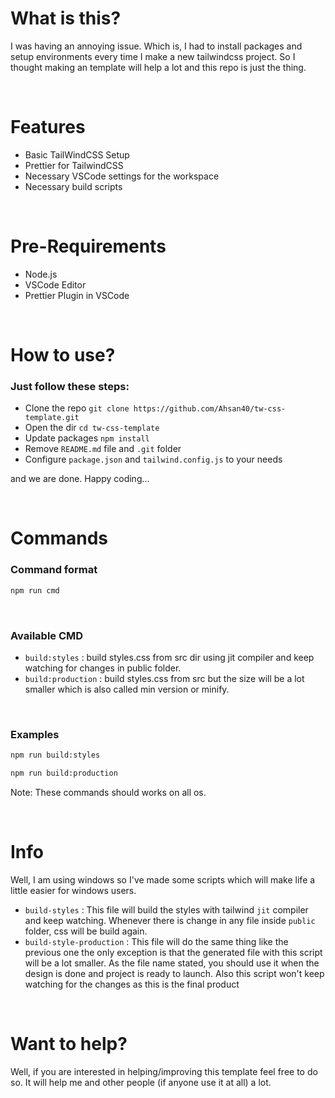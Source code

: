 # What is this?

I was having an annoying issue. Which is, I had to install packages and setup environments every time I make a new tailwindcss project. So I thought making an template will help a lot and this repo is just the thing.

&nbsp;
&nbsp;

# Features

- Basic TailWindCSS Setup
- Prettier for TailwindCSS
- Necessary VSCode settings for the workspace
- Necessary build scripts

&nbsp;
&nbsp;

# Pre-Requirements

- Node.js
- VSCode Editor
- Prettier Plugin in VSCode

&nbsp;
&nbsp;

# How to use?

### Just follow these steps:

- Clone the repo
  `git clone https://github.com/Ahsan40/tw-css-template.git`
- Open the dir `cd tw-css-template`
- Update packages
  `npm install`
- Remove `README.md` file and `.git` folder
- Configure `package.json` and `tailwind.config.js` to your needs

and we are done. Happy coding...

&nbsp;
&nbsp;

# Commands

### Command format

```bash
npm run cmd
```

&nbsp;

### Available CMD

- `build:styles` : build styles.css from src dir using jit compiler and keep watching for changes in public folder.
- `build:production` : build styles.css from src but the size will be a lot smaller which is also called min version or minify.

&nbsp;

### Examples

```bash
npm run build:styles
```

```bash
npm run build:production
```

Note: These commands should works on all os.

&nbsp;
&nbsp;

# Info

Well, I am using windows so I've made some scripts which will make life a little easier for windows users.

- `build-styles` : This file will build the styles with tailwind `jit` compiler and keep watching. Whenever there is change in any file inside `public` folder, css will be build again.
- `build-style-production` : This file will do the same thing like the previous one the only exception is that the generated file with this script will be a lot smaller. As the file name stated, you should use it when the design is done and project is ready to launch. Also this script won't keep watching for the changes as this is the final product

&nbsp;
&nbsp;

# Want to help?

Well, if you are interested in helping/improving this template feel free to do so. It will help me and other people (if anyone use it at all) a lot.
